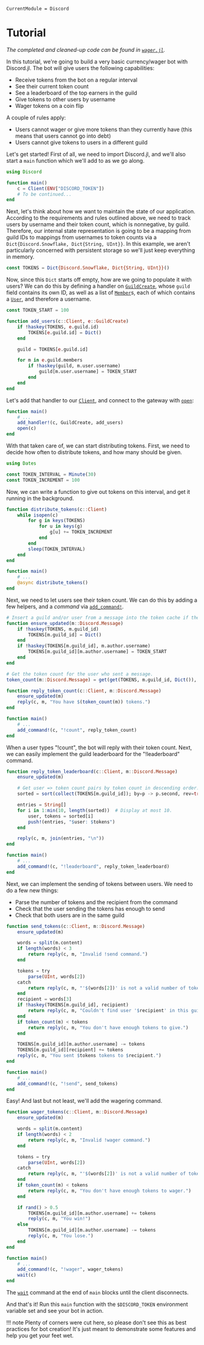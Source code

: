 ```@meta
CurrentModule = Discord
```

# Tutorial

*The completed and cleaned-up code can be found in [`wager.jl`](https://github.com/PurgePJ/Discord.jl/blob/master/examples/wager.jl).*

In this tutorial, we're going to build a very basic currency/wager bot with Discord.jl.
The bot will give users the following capabilities:

* Receive tokens from the bot on a regular interval
* See their current token count
* See a leaderboard of the top earners in the guild
* Give tokens to other users by username
* Wager tokens on a coin flip

A couple of rules apply:

* Users cannot wager or give more tokens than they currently have (this means that users cannot go into debt)
* Users cannot give tokens to users in a different guild

Let's get started! First of all, we need to import Discord.jl, and we'll also start a `main` function which we'll add to as we go along.

```julia
using Discord

function main()
    c = Client(ENV["DISCORD_TOKEN"])
    # To be continued...
end
```

Next, let's think about how we want to maintain the state of our application.
According to the requirements and rules outlined above, we need to track users by username and their token count, which is nonnegative, by guild.
Therefore, our internal state representation is going to be a mapping from guild IDs to mappings from usernames to token counts via a `Dict{Discord.Snowflake, Dict{String, UInt}}`.
In this example, we aren't particularly concerned with persistent storage so we'll just keep everything in memory.

```julia
const TOKENS = Dict{Discord.Snowflake, Dict{String, UInt}}()
```

Now, since this `Dict` starts off empty, how are we going to populate it with users?
We can do this by defining a handler on [`GuildCreate`](@ref), whose `guild` field contains its own ID, as well as a list of [`Member`](@ref)s, each of which contains a [`User`](@ref), and therefore a username.

```julia
const TOKEN_START = 100

function add_users(c::Client, e::GuildCreate)
    if !haskey(TOKENS, e.guild.id)
        TOKENS[e.guild.id] = Dict()
    end

    guild = TOKENS[e.guild.id]

    for m in e.guild.members
        if !haskey(guild, m.user.username)
            guild[m.user.username] = TOKEN_START
        end
    end
end
```

Let's add that handler to our [`Client`](@ref), and connect to the gateway with [`open`](@ref):

```julia
function main()
    # ...
    add_handler!(c, GuildCreate, add_users)
    open(c)
end
```

With that taken care of, we can start distributing tokens.
First, we need to decide how often to distribute tokens, and how many should be given.

```julia
using Dates

const TOKEN_INTERVAL = Minute(30)
const TOKEN_INCREMENT = 100
```

Now, we can write a function to give out tokens on this interval, and get it running in the background.

```julia
function distribute_tokens(c::Client)
    while isopen(c)
        for g in keys(TOKENS)
            for u in keys(g)
                g[u] += TOKEN_INCREMENT
            end
        end
        sleep(TOKEN_INTERVAL)
    end
end

function main()
    # ...
    @async distribute_tokens()
end
```

Next, we need to let users see their token count.
We can do this by adding a few helpers, and a *command* via [`add_command!`](@ref).

```julia
# Insert a guild and/or user from a message into the token cache if they don't exist.
function ensure_updated(m::Discord.Message)
    if !haskey(TOKENS, m.guild_id)
        TOKENS[m.guild_id] = Dict()
    end
    if !haskey(TOKENS[m.guild_id], m.author.username)
        TOKENS[m.guild_id][m.author.username] = TOKEN_START
    end
end

# Get the token count for the user who sent a message.
token_count(m::Discord.Message) = get(get(TOKENS, m.guild_id, Dict()), m.author.username, 0)

function reply_token_count(c::Client, m::Discord.Message)
    ensure_updated(m)
    reply(c, m, "You have $(token_count(m)) tokens.")
end

function main()
    # ...
    add_command!(c, "!count", reply_token_count)
end
```

When a user types "!count", the bot will reply with their token count.
Next, we can easily implement the guild leaderboard for the "!leaderboard" command.

```julia
function reply_token_leaderboard(c::Client, m::Discord.Message)
    ensure_updated(m)

    # Get user => token count pairs by token count in descending order.
    sorted = sort(collect(TOKENS[m.guild_id]); by=p -> p.second, rev=true)

    entries = String[]
    for i in 1:min(10, length(sorted))  # Display at most 10.
        user, tokens = sorted[i]
        push!(entries, "$user: $tokens")
    end

    reply(c, m, join(entries, "\n"))
end

function main()
    # ...
    add_command!(c, "!leaderboard", reply_token_leaderboard)
end
```

Next, we can implement the sending of tokens between users.
We need to do a few new things:

* Parse the number of tokens and the recipient from the command
* Check that the user sending the tokens has enough to send
* Check that both users are in the same guild

```julia
function send_tokens(c::Client, m::Discord.Message)
    ensure_updated(m)

    words = split(m.content)
    if length(words) < 3
        return reply(c, m, "Invalid !send command.")
    end

    tokens = try
        parse(UInt, words[2])
    catch
        return reply(c, m, "'$(words[2])' is not a valid number of tokens.")
    end
    recipient = words[3]
    if !haskey(TOKENS[m.guild_id], recipient)
        return reply(c, m, "Couldn't find user '$recipient' in this guild.")
    end
    if token_count(m) < tokens
        return reply(c, m, "You don't have enough tokens to give.")
    end

    TOKENS[m.guild_id][m.author.username] -= tokens
    TOKENS[m.guild_id][recipient] += tokens
    reply(c, m, "You sent $tokens tokens to $recipient.")
end

function main()
    # ...
    add_command!(c, "!send", send_tokens)
end
```

Easy!
And last but not least, we'll add the wagering command.

```julia
function wager_tokens(c::Client, m::Discord.Message)
    ensure_updated(m)

    words = split(m.content)
    if length(words) < 2
        return reply(c, m, "Invalid !wager command.")
    end

    tokens = try
        parse(UInt, words[2])
    catch
        return reply(c, m, "'$(words[2])' is not a valid number of tokens.")
    end
    if token_count(m) < tokens
        return reply(c, m, "You don't have enough tokens to wager.")
    end

    if rand() > 0.5
        TOKENS[m.guild_id][m.author.username] += tokens
        reply(c, m, "You win!")
    else
        TOKENS[m.guild_id][m.author.username] -= tokens
        reply(c, m, "You lose.")
    end
end

function main()
    # ...
    add_command!(c, "!wager", wager_tokens)
    wait(c)
end
```

The [`wait`](@ref) command at the end of `main` blocks until the client disconnects.

And that's it!
Run this `main` function with the `$DISCORD_TOKEN` environment variable set and see your bot in action.

!!! note
    Plenty of corners were cut here, so please don't see this as best practices for bot creation!
    It's just meant to demonstrate some features and help you get your feet wet.
